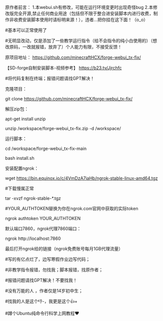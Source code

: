 原作者前言：
1.本webui.sh有修改，可能在运行环境变更时出现奇怪bug
2.本修改版完全开源,禁止任何商业用途（包括但不限于整合进安装脚本内进行收费，制作非收费安装脚本使用时请标明来源！），违者...把你挂在这下面！（o_o）

#基本可以正常使用了

#无明显改动，仅是添加了一些教学运行指令（给不会指令的纯小白使用的）（想改原码，一改就报错，放弃了）个人能力有限，不接受反馈！

原项目地址：
https://github.com/minecraftHCX/forge-webui_tx-fix/

【SD-forge自制安装脚本-视频参考】 https://b23.tv/Jjrchfc

#将代码复制在终端；报错问题请找GPT解决！

克隆项目：

git clone https://github.com/minecraftHCX/forge-webui_tx-fix/

解压zip包：

apt-get install unzip

unzip /workspace/forge-webui_tx-fix.zip -d /workspace/


运行脚本：

cd /workspace/forge-webui_tx-fix-main

bash install.sh

安装配置ngrok：

wget https://bin.equinox.io/c/4VmDzA7iaHb/ngrok-stable-linux-amd64.tgz 

#下载慢属正常

tar -xvzf ngrok-stable-*.tgz

#YOUR_AUTHTOKEN替换为你在ngrok.com官网中获取的实际token

ngrok authtoken YOUR_AUTHTOKEN 

默认端口7860，ngrok代理7860端口：

ngrok http://localhost:7860

最后打开ngrok给的链接（ngrok免费账号每月1GB代理流量）

#写的有亿点烂了，边写寒假作业边写代码；

#非教学指令报错，勿找我；脚本报错，找原作者；

#报错问题请找GPT解决！不要找我！

#没有万能的人 ，作者仅是14岁初中生；

#找我的人是这个👎-，我更是这个👍+

#蹲个Ubuntu纯命令行科学上网教程❤️
